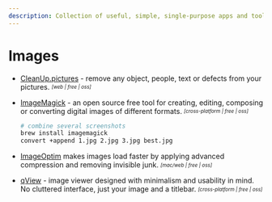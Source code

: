 ```yaml
---
description: Collection of useful, simple, single-purpose apps and tools for everyday problems and tasks
---
```


# Images

- [CleanUp.pictures](https://cleanup.pictures/) - remove any object, people, text or defects from your pictures. <sub><sup>*[web | free | oss]*</sup></sub>

- [ImageMagick](https://imagemagick.org/script/index.php) - an open source free tool for creating, editing, composing or converting digital images of different formats. <sub><sup>*[cross-platform | free | oss]*</sup></sub>
  ```bash
  # combine several screenshots
  brew install imagemagick
  convert +append 1.jpg 2.jpg 3.jpg best.jpg
  ```

- [ImageOptim](https://imageoptim.com/mac) makes images load faster by applying advanced compression and removing invisible junk. <sub><sup>*[mac/web | free | oss]*</sup></sub>

- [qView](https://interversehq.com/qview/) - image viewer designed with minimalism and usability in mind. No cluttered interface, just your image and a titlebar. <sub><sup>*[cross-platform | free | oss]*</sup></sub>
